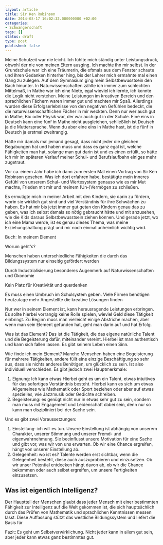 ```yaml
---
layout: article
title: Sir Ken Robinson
date: 2014-08-17 16:02:32.000000000 +02:00
categories:
- Schwangerschaft
tags: []
status: draft
type: post
published: false
---
```

Meine Schulzeit war nie leicht. Ich fühlte mich ständig unter Leistungsdruck, obwohl der nie von meinen Eltern ausging. Ich machte ihn mir selbst.
In der Grundschule war ich eine Träumerin, die oftmals aus dem Fenster schaute und ihren Gedanken hinterher hing, bis der Lehrer mich ermahnte mal einen Gang zu zulegen.
Auf dem Gymnasium ging mein Selbstbewusstsein den Bach hinunter. In Naturwissenschaften zählte ich immer zum schlechten Mittelmaß, in Mathe war ich eine Niete, egal wieviel ich lernte, ich konnte die Logik nicht verstehen. Meine Leistungen im kreativen Bereich und den sprachlichen Fächern waren immer gut und machten mir Spaß. Allerdings wurden diese Erfolgserlebnisse von den negativen Gefühlen bedeckt, die die naturwissenschaftlichen Fächer in mir weckten. Denn nur wer auch gut in Mathe, Bio oder Physik war, der war auch gut in der Schule. Eine eins in Deutsch kann eine fünf in Mathe nicht ausgleichen, schließlich ist Deutsch ja die Muttersprache. Wenn du aber eine eins in Mathe hast, ist die fünf in Deutsch ja erstmal zweitrangig.

Hätte mir damals mal jemand gesagt, dass nicht jeder die gleichen Begabungen hat und haben muss und dass es ganz egal ist, welche Fähigkeiten man hat, solange man gut darin ist und es einen erfüllt, so hätte ich mir im späteren Verlauf meiner Schul- und Berufslaufbahn einiges mehr zugetraut.

Vor ca. einem Jahr habe ich dann zum ersten Mal einen Vortrag von Sir Ken Robinson gesehen. Was ich dort erfahren habe, bestätigte mein inneres Gefühl von unserem Schul- und Wertesystem genauso wie es mir Mut machte, Frieden mit mir und meinem (Un-)Vermögen zu schließen.

Es ermutigte mich in meiner Arbeit mit den Kindern, sie darin zu fördern, worin sie wirklich gut sind und viel Verständnis für ihre Schwächen zu haben. Es hat mir bis jetzt immer gut getan den Kindern genau das zu geben, was ich selbst damals so nötig gebraucht hätte und mit anzusehen, wie die Kids daraus Selbstbewusstsein ziehen können.
Und gerade jetzt, wo ich eine Mama werde, ist es genau dieses Thema, was meine Erziehungshaltung prägt und mir noch einmal unheimlich wichtig wird.

Buch: In meinem Element

Worum geht's?

Menschen haben unterschiedliche Fähigkeiten die durch das Bildungssystem nur einseitig gefördert werden

Durch Industrialisierung besonderes Augenmerk auf Naturwissenschaften und Ökonomie

Kein Platz für Kreativität und querdenken

Es muss einen Umbruch im Schulsystem geben. Viele Firmen benötigen heutzutage mehr Angestellte die kreative Lösungen finden

Nur wer in seinem Element ist, kann herausragende Leistungen erbringen. Es sollte hierbei vorrangig keine Rolle spielen, wieviel Geld diese Tätigkeit einbringt. Zu Beginn muss man vielleicht einige Abstriche machen, aber wenn man sein Element gefunden hat, geht man darin auf und hat Erfolg.

Was ist das Element? Das ist die Tätigkeit, die das eigene natürliche Talent und die Begeisterung dafür, miteinander vereint. Hierbei ist man authentisch und kann sich fallen lassen. Es gibt seinem Leben einen Sinn.

Wie finde ich mein Element? Manche Menschen haben eine Begeisterung für mehrere Tätigkeiten, andere füllt eine einzige Beschäftigung so sehr aus, dass sie nichts anderes Benötigen, um glücklich zu sein. Ist also individuell verschieden.
Es gibt jedoch zwei Hauptmerkmale:
1. Eignung: Ich kann etwas
Hierbei geht es um ein Talent, etwas intuitives für das sofortiges Verständnis besteht. Hierbei kann es sich um etwas Allgemeines wie Mathematik oder Sport beziehen oder aber auf etwas spezielles, wie Jazzmusik oder Gedichte schreiben.
2. Begeisterung: es genügt nicht nur in etwas sehr gut zu sein, sondern man muss mit Engagement und Leidenschaft dabei sein, denn nur so kann man diszipliniert bei der Sache sein.

Und es gibt zwei Voraussetzungen:
1. Einstellung: ich will es tun.
Unsere Einstellung ist abhängig von unserem Charakter, unserer Stimmung und unserer Fremd- und eigenwahrnehmung. Sie beeinflusst unsere Motivation für eine Sache und gibt vor, was wir von uns erwarten. Ob wir eine Chance ergreifen, hängt von unserer Einstellung ab.
2. Gelegenheit: wo ist es?
Talente werden erst sichtbar, wenn die Gelegenheit besteht, diese auch auszuprobieren und einzusetzen. Ob wir unser Potential entdecken hängt davon ab, ob wir die Chance bekommen oder auch selbst ergreifen, um unsere Fertigkeiten einzusetzen. 

## Was ist eigentlich Intelligenz?
Der Hauptteil der Menschen glaubt dass jeder Mensch mit einer bestimmten Fähigkeit zur Intelligenz auf die Welt gekommen ist, die sich hauptsächlich durch das Prüfen von Mathematik und sprachlichen Kenntnissen messen lässt.
Diese Auffassung stützt das westliche Bildungssystem und liefert die Basis für 

Fazit: Es geht um Selbstverwirklichung. Nicht jeder kann in allem gut sein, aber jeder kann etwas ganz bestimmtes gut.

